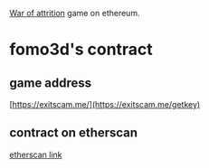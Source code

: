 [War of attrition](https://en.wikipedia.org/wiki/War_of_attrition_(game)) game on ethereum. 

# fomo3d's contract

## game address
[https://exitscam.me/](https://exitscam.me/getkey)

## contract on etherscan 
[etherscan link](https://etherscan.io/address/0xa62142888aba8370742be823c1782d17a0389da1#code)